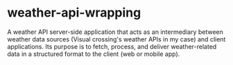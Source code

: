 # weather-api-wrapping
A weather API server-side application that acts as an intermediary between weather data sources (Visual crossing's weather APIs in my case) and client applications. Its purpose is to fetch, process, and deliver weather-related data in a structured format to the client (web or mobile app).
